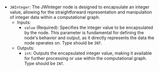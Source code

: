- `JWInteger`: The JWInteger node is designed to encapsulate an integer value, allowing for the straightforward representation and manipulation of integer data within a computational graph.
    - Inputs:
        - `value` (Required): Specifies the integer value to be encapsulated by the node. This parameter is fundamental for defining the node's behavior and output, as it directly represents the data the node operates on. Type should be `INT`.
    - Outputs:
        - `int`: Outputs the encapsulated integer value, making it available for further processing or use within the computational graph. Type should be `INT`.
